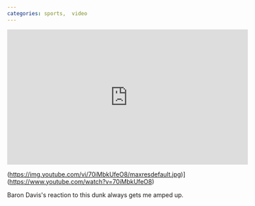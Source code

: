 ```yaml
---
categories: sports,  video
---
```


<iframe width="560" height="315" src="https://www.youtube.com/embed/70iMbkUfeO8" title="YouTube video player" frameborder="0" allow="accelerometer; autoplay; clipboard-write; encrypted-media; gyroscope; picture-in-picture" allowfullscreen></iframe>

(https://img.youtube.com/vi/70iMbkUfeO8/maxresdefault.jpg)]
(https://www.youtube.com/watch?v=70iMbkUfeO8)

Baron Davis's reaction to this dunk always gets me amped up.
